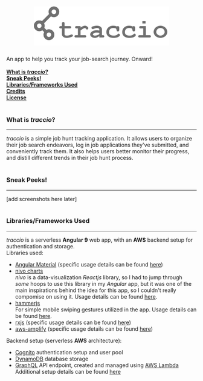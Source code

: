 <a href="https://traccio.app" style="display: block; text-align: center;" alt="traccio logo"><img src="./src/assets/logo_traccio@2x.png"/></a>
====================

An app to help you track your job-search journey. Onward!<br><br>
**[What is *traccio*?](#what-is-traccio)**<br>
**[Sneak Peeks!](#sneak-peeks)**<br>
**[Libraries/Frameworks Used](#libraries/frameworks-used)**<br>
**[Credits](#credits)**<br>
**[License](#license)**<br>
<br>

### What is *traccio*?
___

*traccio* is a simple job hunt tracking application. It allows users to organize their job search endeavors, log in job applications they've submitted, and conveniently track them. It also helps users better monitor their progress, and distill different trends in their job hunt process.
<br>
<br>

### Sneak Peeks!
___
[add screenshots here later]
<br>
<br>


### Libraries/Frameworks Used
___
*traccio* is a serverless **Angular 9** web app, with an **AWS** backend setup for authentication and storage.<br>
Libraries used:
- [Angular Material](https://material.angular.io/) (specific usage details can be found [here](link-to-wiki))
- [nivo charts](https://nivo.rocks/) <br>
  *nivo* is a data-visualization *Reactjs* library, so I had to jump through *some* hoops to use this library in my *Angular* app, but it was one of the main inspirations behind the idea for this app, so I couldn't really compomise on using it. Usage details can be found [here](link-to-wiki).
- [hammerjs](https://hammerjs.github.io/) <br>
  For simple mobile swiping gestures utilized in the app. Usage details can be found [here](link-to-wiki).
- [rxjs](https://github.com/ReactiveX/RxJS) (specific usage details can be found [here](link-to-wiki))
- [aws-amplify](https://aws-amplify.github.io/) (specific usage details can be found [here](link-to-wiki))<br>

Backend setup (serverless **AWS** architecture):
- [Cognito](https://aws.amazon.com/cognito/) authentication setup and user pool
- [DynamoDB](https://aws.amazon.com/dynamodb/) database storage
- [GraphQL](https://aws.amazon.com/dynamodb/) API endpoint, created and managed using [AWS Lambda](https://aws.amazon.com/lambda/)<br>
Additional setup details can be found [here](link-to-wiki)

<br>
<br>
